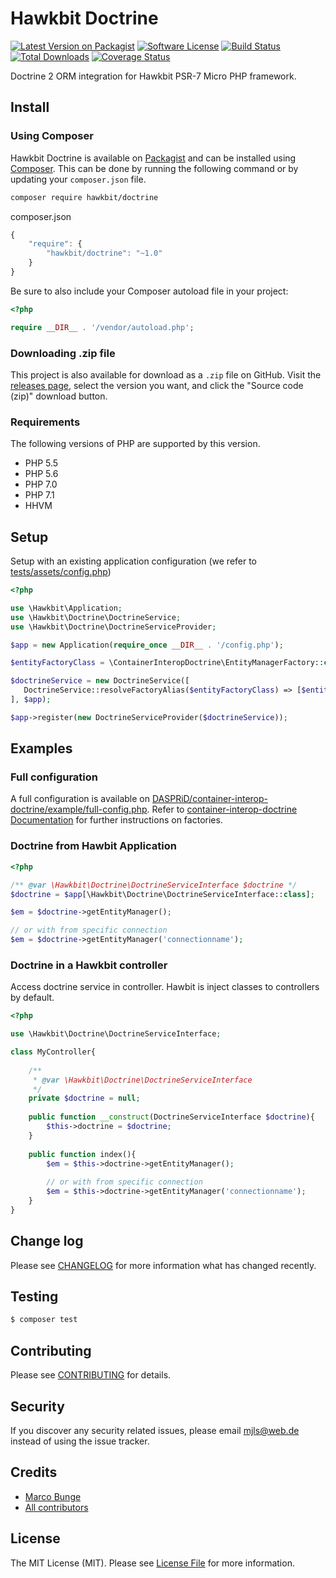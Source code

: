 # Hawkbit Doctrine

[![Latest Version on Packagist][ico-version]][link-packagist]
[![Software License][ico-license]](LICENSE.md)
[![Build Status][ico-travis]][link-travis]
[![Total Downloads][ico-downloads]][link-downloads]
[![Coverage Status][ico-coveralls]][link-coveralls]

Doctrine 2 ORM integration for Hawkbit PSR-7 Micro PHP framework.

## Install

### Using Composer

Hawkbit Doctrine is available on [Packagist][link-packagist] and can be installed using [Composer](https://getcomposer.org/). This can be done by running the following command or by updating your `composer.json` file.

```bash
composer require hawkbit/doctrine
```

composer.json

```javascript
{
    "require": {
        "hawkbit/doctrine": "~1.0"
    }
}
```

Be sure to also include your Composer autoload file in your project:

```php
<?php

require __DIR__ . '/vendor/autoload.php';
```

### Downloading .zip file

This project is also available for download as a `.zip` file on GitHub. Visit the [releases page](https://github.com/hawkbit/doctrine/releases), select the version you want, and click the "Source code (zip)" download button.

### Requirements

The following versions of PHP are supported by this version.

* PHP 5.5
* PHP 5.6
* PHP 7.0
* PHP 7.1
* HHVM

## Setup

Setup with an existing application configuration (we refer to [tests/assets/config.php](tests/assets/config.php))

```php
<?php

use \Hawkbit\Application;
use \Hawkbit\Doctrine\DoctrineService;
use \Hawkbit\Doctrine\DoctrineServiceProvider;

$app = new Application(require_once __DIR__ . '/config.php');

$entityFactoryClass = \ContainerInteropDoctrine\EntityManagerFactory::class;

$doctrineService = new DoctrineService([
   DoctrineService::resolveFactoryAlias($entityFactoryClass) => [$entityFactoryClass]
], $app);

$app->register(new DoctrineServiceProvider($doctrineService));
```

## Examples

### Full configuration

A full configuration is available on [DASPRiD/container-interop-doctrine/example/full-config.php](https://github.com/DASPRiD/container-interop-doctrine/blob/master/example/full-config.php). 
Refer to [container-interop-doctrine Documentation](https://github.com/DASPRiD/container-interop-doctrine) for further instructions on factories.

### Doctrine from Hawbit Application

```php
<?php

/** @var \Hawkbit\Doctrine\DoctrineServiceInterface $doctrine */
$doctrine = $app[\Hawkbit\Doctrine\DoctrineServiceInterface::class];

$em = $doctrine->getEntityManager();

// or with from specific connection
$em = $doctrine->getEntityManager('connectionname');

```

### Doctrine in a Hawkbit controller

Access doctrine service in controller. Hawbit is inject classes to controllers by default.

```php
<?php

use \Hawkbit\Doctrine\DoctrineServiceInterface;

class MyController{
    
    /**
     * @var \Hawkbit\Doctrine\DoctrineServiceInterface 
     */
    private $doctrine = null;
    
    public function __construct(DoctrineServiceInterface $doctrine){
        $this->doctrine = $doctrine;
    }
    
    public function index(){
        $em = $this->doctrine->getEntityManager();
        
        // or with from specific connection
        $em = $this->doctrine->getEntityManager('connectionname');
    }
}
```

## Change log

Please see [CHANGELOG](CHANGELOG.md) for more information what has changed recently.

## Testing

``` bash
$ composer test
```

## Contributing

Please see [CONTRIBUTING](CONTRIBUTING.md) for details.

## Security

If you discover any security related issues, please email <mjls@web.de> instead of using the issue tracker.

## Credits

- [Marco Bunge](https://github.com/mbunge)
- [All contributors](https://github.com/hawkbit/hawkbit-doctrine/graphs/contributors)

## License

The MIT License (MIT). Please see [License File](LICENSE.md) for more information.

[ico-version]: https://img.shields.io/packagist/v/hawkbit/doctrine.svg?style=flat-square
[ico-license]: https://img.shields.io/badge/license-MIT-brightgreen.svg?style=flat-square
[ico-travis]: https://img.shields.io/travis/HawkBitPhp/hawkbit-doctrine/master.svg?style=flat-square
[ico-downloads]: https://img.shields.io/packagist/dt/hawkbit/doctrine.svg?style=flat-square
[ico-coveralls]: https://img.shields.io/coveralls/HawkBitPhp/hawkbit-doctrine/master.svg?style=flat-square

[link-packagist]: https://packagist.org/packages/hawkbit/hawkbit-doctrine
[link-travis]: https://travis-ci.org/HawkBitPhp/hawkbit-doctrine
[link-downloads]: https://packagist.org/packages/hawkbit/hawkbit-doctrine
[link-author]: https://github.com/mbunge
[link-contributors]: ../../contributors
[link-coveralls]: https://coveralls.io/github/HawkBitPhp/hawkbit-doctrine
